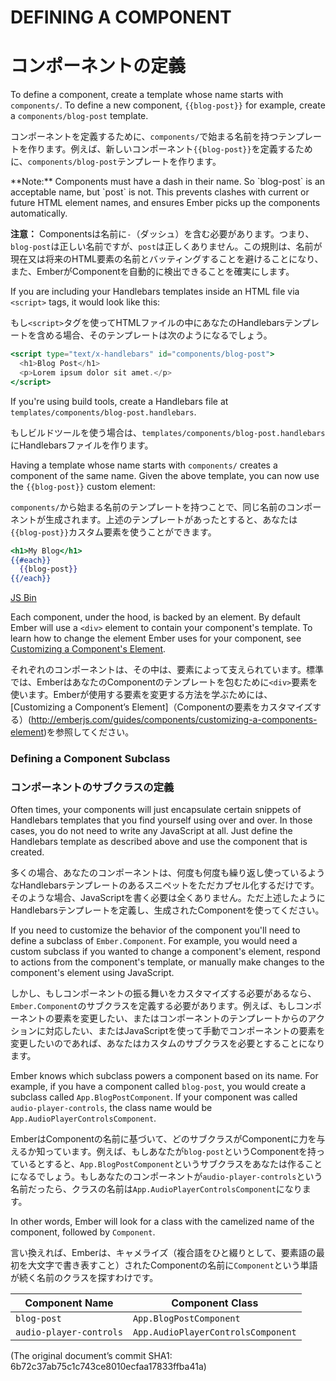 # DEFINING A COMPONENT
# コンポーネントの定義

To define a component, create a template whose name starts with
`components/`. To define a new component, `{{blog-post}}` for example,
create a `components/blog-post` template.

コンポーネントを定義するために、`components/`で始まる名前を持つテンプレートを作ります。例えば、新しいコンポーネント`{{blog-post}}`を定義するために、`components/blog-post`テンプレートを作ります。

<aside>
  **Note:** Components must have a dash in their name. So `blog-post` is an acceptable name,
  but `post` is not. This prevents clashes with current or future HTML element names, and
  ensures Ember picks up the components automatically.
  
  **注意：** Componentsは名前に`-`（ダッシュ）を含む必要があります。つまり、`blog-post`は正しい名前ですが、`post`は正しくありません。この規則は、名前が現在又は将来のHTML要素の名前とバッティングすることを避けることになり、また、EmberがComponentを自動的に検出できることを確実にします。
</aside>

If you are including your Handlebars templates inside an HTML file via
`<script>` tags, it would look like this:

もし`<script>`タグを使ってHTMLファイルの中にあなたのHandlebarsテンプレートを含める場合、そのテンプレートは次のようになるでしょう。

```handlebars
<script type="text/x-handlebars" id="components/blog-post">
  <h1>Blog Post</h1>
  <p>Lorem ipsum dolor sit amet.</p>
</script>
```

If you're using build tools, create a Handlebars file at
`templates/components/blog-post.handlebars`.

もしビルドツールを使う場合は、`templates/components/blog-post.handlebars`にHandlebarsファイルを作ります。

Having a template whose name starts with `components/` creates a
component of the same name. Given the above template, you can now use the
`{{blog-post}}` custom element:

`components/`から始まる名前のテンプレートを持つことで、同じ名前のコンポーネントが生成されます。上述のテンプレートがあったとすると、あなたは`{{blog-post}}`カスタム要素を使うことができます。

```handlebars
<h1>My Blog</h1>
{{#each}}
  {{blog-post}}
{{/each}}
```

<a class="jsbin-embed" href="http://jsbin.com/ifuxey/1/embed?live,html">JS Bin</a><script src="http://static.jsbin.com/js/embed.js"></script>

Each component, under the hood, is backed by an element. By default
Ember will use a `<div>` element to contain your component's template.
To learn how to change the element Ember uses for your component, see
[Customizing a Component's
Element](http://emberjs.com/guides/components/customizing-a-components-element).

それぞれのコンポーネントは、その中は、要素によって支えられています。標準では、EmberはあなたのComponentのテンプレートを包むために`<div>`要素を使います。Emberが使用する要素を変更する方法を学ぶためには、[Customizing a Component’s Element]（Componentの要素をカスタマイズする）(http://emberjs.com/guides/components/customizing-a-components-element)を参照してください。

### Defining a Component Subclass
### コンポーネントのサブクラスの定義

Often times, your components will just encapsulate certain snippets of
Handlebars templates that you find yourself using over and over. In
those cases, you do not need to write any JavaScript at all. Just define
the Handlebars template as described above and use the component that is
created.

多くの場合、あなたのコンポーネントは、何度も何度も繰り返し使っているようなHandlebarsテンプレートのあるスニペットをただカプセル化するだけです。そのような場合、JavaScriptを書く必要は全くありません。ただ上述したようにHandlebarsテンプレートを定義し、生成されたComponentを使ってください。

If you need to customize the behavior of the component you'll
need to define a subclass of `Ember.Component`. For example, you would
need a custom subclass if you wanted to change a component's element,
respond to actions from the component's template, or manually make
changes to the component's element using JavaScript.

しかし、もしコンポーネントの振る舞いをカスタマイズする必要があるなら、`Ember.Component`のサブクラスを定義する必要があります。例えば、もしコンポーネントの要素を変更したい、またはコンポーネントのテンプレートからのアクションに対応したい、またはJavaScriptを使って手動でコンポーネントの要素を変更したいのであれば、あなたはカスタムのサブクラスを必要とすることになります。

Ember knows which subclass powers a component based on its name. For
example, if you have a component called `blog-post`, you would create a
subclass called `App.BlogPostComponent`. If your component was called
`audio-player-controls`, the class name would be
`App.AudioPlayerControlsComponent`.

EmberはComponentの名前に基づいて、どのサブクラスがComponentに力を与えるか知っています。例えば、もしあなたが`blog-post`というComponentを持っているとすると、`App.BlogPostComponent`というサブクラスをあなたは作ることになるでしょう。もしあなたのコンポーネントが`audio-player-controls`という名前だったら、クラスの名前は`App.AudioPlayerControlsComponent`になります。

In other words, Ember will look for a class with the camelized name of
the component, followed by `Component`.

言い換えれば、Emberは、キャメライズ（複合語をひと綴りとして、要素語の最初を大文字で書き表すこと）されたComponentの名前に`Component`という単語が続く名前のクラスを探すわけです。

<table>
  <thead>
  <tr>
    <th>Component Name</th>
    <th>Component Class</th>
  </tr>
  </thead>
  <tr>
    <td><code>blog-post</code></td>
    <td><code>App.BlogPostComponent</code></td>
  </tr>
  <tr>
    <td><code>audio-player-controls</code></td>
    <td><code>App.AudioPlayerControlsComponent</code></td>
  </tr>
</table>

(The original document’s commit SHA1: 6b72c37ab75c1c743ce8010ecfaa17833ffba41a)